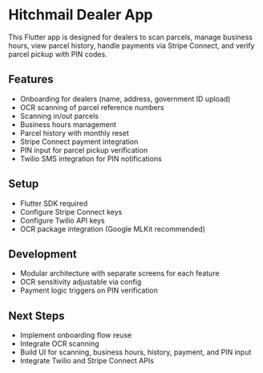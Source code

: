 # Hitchmail Dealer App

This Flutter app is designed for dealers to scan parcels, manage business hours, view parcel history, handle payments via Stripe Connect, and verify parcel pickup with PIN codes.

## Features

- Onboarding for dealers (name, address, government ID upload)
- OCR scanning of parcel reference numbers
- Scanning in/out parcels
- Business hours management
- Parcel history with monthly reset
- Stripe Connect payment integration
- PIN input for parcel pickup verification
- Twilio SMS integration for PIN notifications

## Setup

- Flutter SDK required
- Configure Stripe Connect keys
- Configure Twilio API keys
- OCR package integration (Google MLKit recommended)

## Development

- Modular architecture with separate screens for each feature
- OCR sensitivity adjustable via config
- Payment logic triggers on PIN verification

## Next Steps

- Implement onboarding flow reuse
- Integrate OCR scanning
- Build UI for scanning, business hours, history, payment, and PIN input
- Integrate Twilio and Stripe Connect APIs
